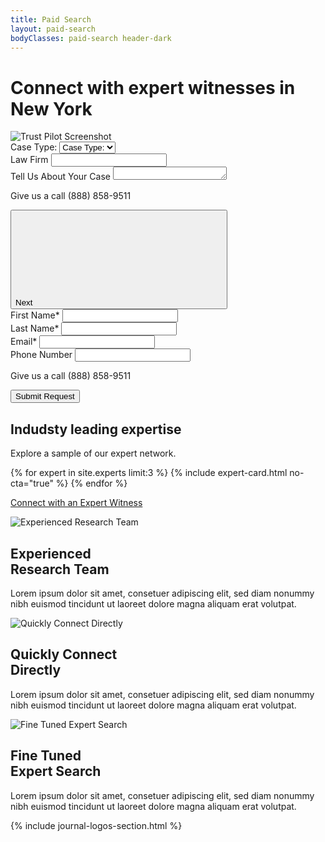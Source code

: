 ```yaml
---
title: Paid Search
layout: paid-search
bodyClasses: paid-search header-dark
---
```


<div class="page-header angled parallax-image-container -blue-dark">
  <div class="overflow-wrap">
    <div class="header-background parallax-image" style="background-image:url('/dist/images/paid-search-banner.jpg');"></div>
    <div class="site-wrapper grid">
      <div class="header-text">
        <div class="-inner">
          <h1 class="title">Connect with expert witnesses in New York</h1>
          <div class="trust-pilot-module">
              <img src="/dist/images/trustpilot-paid-search-screenshot.jpg" alt="Trust Pilot Screenshot">
          </div>
          <form action="#" id="expert-connect-form" class="multi-step">
            <div class="form-step">
              <div class="input-wrap select-wrap">
                <label for="caseType">Case Type:</label>
                <select name="caseType" id="caseType">
                  <option value="null">Case Type:</option>
                  <option value="one">One</option>
                  <option value="two">Two</option>
                  <option value="three">Three</option>
                </select>
              </div>
              <div class="input-wrap">
                <label for="lawFirm">Law Firm</label>
                <input id="lawFirm" name="lawFirm" type="text">
              </div>
              <div class="input-wrap">
                <label for="message">Tell Us About Your Case</label>
                <textarea id="message" rows="1"></textarea>
              </div>
              <p class="form-para">Give us a call (888) 858-9511</p>
              <div class="form-cta">
                <button class="form-next button -teal">Next <svg class="button-icon -right icon-arrow-right" aria-hidden="true" role="presentation"><use xlink:href="#icon-arrow-right"/></svg></button>
              </div>
            </div>
            <div class="form-step">
              <div class="input-wrap">
                <label for="name-first">First Name*</label>
                <input id="name-first" type="text" required>
              </div>
              <div class="input-wrap">
                <label for="name-last">Last Name*</label>
                <input id="name-last" type="text" required>
              </div>
              <div class="input-wrap">
                <label for="email">Email*</label>
                <input id="email" type="email" required>
              </div>
              <div class="input-wrap">
                <label for="number">Phone Number</label>
                <input id="number" type="tel">
              </div>
              <p class="form-para">Give us a call (888) 858-9511</p>
              <div class="form-cta">
                <button class="submit button -teal" type="submit">Submit Request</button>
              </div>
            </div>
          </form>
        </div>
      </div>
    </div>
  </div>
</div>

<div class="section witnesses-section padded-bottom">
  <div class="site-wrapper">
    <div class="section-content">    
        <h2 class="section-title">Indudsty leading expertise</h2>
        <p>Explore a sample of our expert network.</p>
    </div>
    <div class="card-grid">
      {% for expert in site.experts limit:3 %}
        {% include expert-card.html no-cta="true" %}
      {% endfor %}
    </div>
    <p class="section-cta">
        <a href="#" class="button">Connect with an Expert Witness</a>  
    </p>
  </div>
</div>

<div class="section">
    <div class="site-wrapper">
        <div class="section-content">
            <div class="module-item-showcase">
                <div class="item col-md-1-2 col-lg-1-3">
                    <div class="-inner">                    
                        <div class="item-image">
                            <img src="/dist/images/experienced-research-team.svg" alt="Experienced Research Team">
                        </div>
                        <h2 class="item-title">Experienced<br> Research Team</h2>
                        <p class="item-text">Lorem ipsum dolor sit amet, consetuer adipiscing elit, sed diam nonummy nibh euismod tincidunt ut laoreet dolore magna aliquam erat volutpat.</p>
                    </div>
                </div>
                <div class="item col-md-1-2 col-lg-1-3">
                    <div class="-inner">                    
                        <div class="item-image">
                            <img src="/dist/images/quickly-connect-directly.svg" alt="Quickly Connect Directly">
                        </div>
                        <h2 class="item-title">Quickly Connect<br> Directly</h2>
                        <p class="item-text">Lorem ipsum dolor sit amet, consetuer adipiscing elit, sed diam nonummy nibh euismod tincidunt ut laoreet dolore magna aliquam erat volutpat.</p>
                    </div>
                </div>
                <div class="item col-md-1-2 col-lg-1-3">
                    <div class="-inner">                    
                        <div class="item-image">
                            <img src="/dist/images/fine-tuned-expert-search.svg" alt="Fine Tuned Expert Search">
                        </div>
                        <h2 class="item-title">Fine Tuned<br> Expert Search</h2>
                        <p class="item-text">Lorem ipsum dolor sit amet, consetuer adipiscing elit, sed diam nonummy nibh euismod tincidunt ut laoreet dolore magna aliquam erat volutpat.</p>
                    </div>
                </div>
            </div>
        </div>
    </div>
</div>

{% include journal-logos-section.html %}
